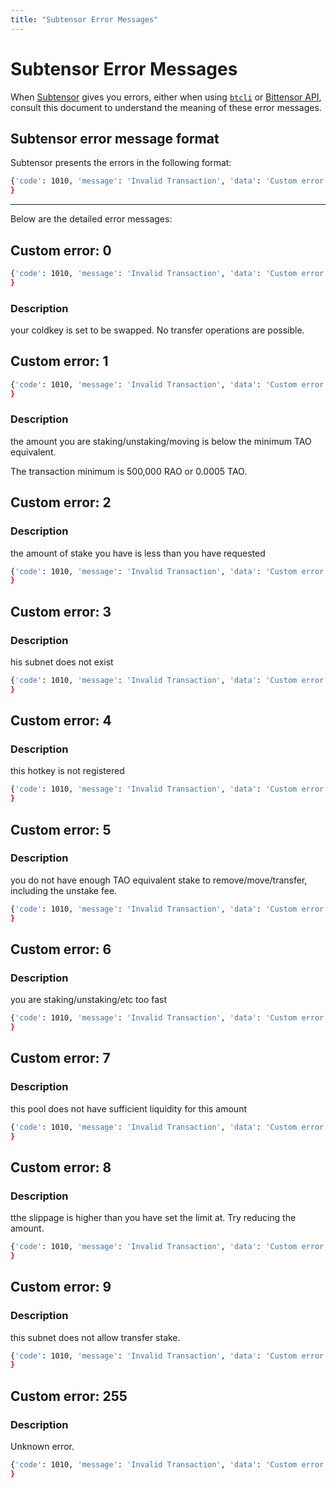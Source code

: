 ```yaml
---
title: "Subtensor Error Messages"
---
```


# Subtensor Error Messages

When [Subtensor](./index.md) gives you errors, either when using [`btcli`](../btcli.md) or [Bittensor API](../bt-api-ref.md), consult this document to understand the meaning of these error messages. 

## Subtensor error message format

Subtensor presents the errors in the following format:
 
```bash
{'code': 1010, 'message': 'Invalid Transaction', 'data': 'Custom error: [Error Code]'
}
```

---

Below are the detailed error messages:

## Custom error: 0

```bash
{'code': 1010, 'message': 'Invalid Transaction', 'data': 'Custom error: 0'
}
```

### Description

your coldkey is set to be swapped. No transfer operations are possible.

## Custom error: 1

```bash
{'code': 1010, 'message': 'Invalid Transaction', 'data': 'Custom error: 1'
}
```

### Description

the amount you are staking/unstaking/moving is below the minimum TAO equivalent.

The transaction minimum is 500,000 RAO or 0.0005 TAO.


## Custom error: 2

### Description

the amount of stake you have is less than you have requested

```bash
{'code': 1010, 'message': 'Invalid Transaction', 'data': 'Custom error: 2'
}
```

## Custom error: 3

### Description

his subnet does not exist

```bash
{'code': 1010, 'message': 'Invalid Transaction', 'data': 'Custom error: 3'
}
```

## Custom error: 4

### Description

this hotkey is not registered 

```bash
{'code': 1010, 'message': 'Invalid Transaction', 'data': 'Custom error: 4'
}
```

## Custom error: 5

### Description

you do not have enough TAO equivalent stake to remove/move/transfer, including the unstake fee.

```bash
{'code': 1010, 'message': 'Invalid Transaction', 'data': 'Custom error: 5'
}
```

## Custom error: 6

### Description

you are staking/unstaking/etc too fast

```bash
{'code': 1010, 'message': 'Invalid Transaction', 'data': 'Custom error: 6'
}
```

## Custom error: 7

### Description

this pool does not have sufficient liquidity for this amount

```bash
{'code': 1010, 'message': 'Invalid Transaction', 'data': 'Custom error: 7'
}
```


## Custom error: 8

### Description

tthe slippage is higher than you have set the limit at. Try reducing the amount.

```bash
{'code': 1010, 'message': 'Invalid Transaction', 'data': 'Custom error: 8'
}
```


## Custom error: 9

### Description

this subnet does not allow transfer stake.

```bash
{'code': 1010, 'message': 'Invalid Transaction', 'data': 'Custom error: 9'
}
```

## Custom error: 255

### Description

Unknown error.

```bash
{'code': 1010, 'message': 'Invalid Transaction', 'data': 'Custom error: 255'
}
```

